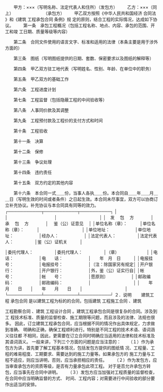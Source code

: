 
 


　　甲方：×××（写明名称、法定代表人和住所）（发包方） 
　　乙方：×××（同上）　　　　　　　　（承包方） 
　　甲乙双方按照《中华人民共和国经济
合同法
》和《建筑
工程承包合同
条例》规 
定的原则，结合工程的实际情况，达成如下协议。 
　　第一条　承包工程概况（包括工程名称、地点、内容、承包的范围、开工和竣 
工日期、质量等级等内容） 



　　第二条　合同文件使用的语言文字、标准和适用的法律（本条主要是用于涉外 
方面的） 



　　第三条　图纸（写明图纸提供的日期、套数、保密要求以及图纸的解释等） 






　　第四条　甲乙双方驻工地代表（写明姓名、性别、年龄、在单位中的职务） 



　　第五条　甲乙双方的基础工作 



　　第六条　工程进度计划 



　　第七条　工程监督（包括隐蔽工程的中间验收等） 



　　第八条　人事同价款及其调整 



　　第九条　工程预付款及工程价的支付方式和时间 



　　第十条　工程验收 



　　第十一条　决算 



　　第十二条　保修 



　　第十三条　争议处理 



　　第十四条　违约责任 



　　第十五条　双方约定的其他内容 



　　第十六条　本合同一式＿＿份，当事人各执＿＿份。本合同自＿＿年＿＿月＿ 
＿日（写明生效的时间或者条件）之日起生效。本合同未尽事宜，双方可以协商订 
立补充协议。补充协议与本合同具有同等的效力。 
┌───────────┬───────────┬──────────┐ 
│　　　　　　　　　　　│　　　　　　　　　　　│　　　　　　　　　　│ 
│　发　 包　 方　　　　│　承　 包　 方　　　　│　 鉴（公）证意见　 │ 
│单位名称（章）：　　　│单位名称（章）：　　　│　　　　　　　　　　│ 
│单位地址：　　　　　　│单位地址：　　　　　　│经办人：　　　　　　│ 
│法定代表人：　　　　　│法定代表人：　　　　　│鉴（公）证机关　　　│ 


│委托代理人：　　　　　│委托代理人：　　　　　│（章）　　　　　　　│ 
│电　　话：　　　　　　│电　　话：　　　　　　│　　年　月　日　　　│ 
│电报挂号：　　　　　　│电报挂号：　　　　　　│〔注：除国家另有规定│ 
│开户银行：　　　　　　│开户银行：　　　　　　│外，鉴（公）证实行自│ 
│帐　　号：　　　　　　│帐　　号：　　　　　　│愿原则〕　　　　　　│ 
│邮政编码：　　　　　　│邮政编码：　　　　　　│　　　　　　　　　　│ 
│　　年　　月　　日　　│　　年　　月　　日　　│　　　　　　　　　　│ 
└───────────┴───────────┴──────────┘ 
２．说明 
　　建筑工程
承包合同
是以建筑工程为标的的合同，包括建筑
工程施工合同
、建筑 

工程勘察合同
、建筑
工程设计合同
。建筑工程承包合同是很复杂的合同。涉及到工 
程技术标准、质量的监督检查、施工期限等问题，而且涉及的法律、法规也很多。 
因此，订立建筑工程承包合同，应当根据不同的情况作出具体规定，力求做到准确、 
明确和正确，确保工程顺利进行。特别是不同工程的技术术语、语词涵义往往都 
不相同，因此，更需要在订立合同时明确应当适用的法律和技术标准及其语词涵义。 
一般来讲，下列三个方面的问题是应当注意的： 
　　（１）作为承包方为讲，首先要了解工程基本情况，包括发包方提供的图纸情 
况、工程量、工程的难易程度、工期要求、需要达到的施工力量等。如果承包方的 
施工力量与工程不适应，则应当讲明，否则，应当承担相应的责任。 
　　（２）作为发包方，应当审查承包方的资质等级，是否有力量承包此项工程。 
对于是否允许承包方转包，应当事先在合同中讲明。 
　　（３）发包方应当加强对工程质量的监督检查，在合同中应当明确监督的方式、 
时间、工程内容；对需要进行中间验收的部分要作出适当的安排。　

 


 

 
 
 
 
 
  


  
 

  


  


  
 
 
 
 

